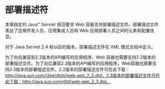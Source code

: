# 部署描述符

本章指定的 Java™ Servlet 规范要求 Web 容器支持部署描述文件。部署描述文件表达了应用开发人员、应用集成人员和 Web 应用部署人员之间的元素和配置信息。

对于 Java Servlet 2.4 和以后的版本，部署描述文件在 XML 模式文档中定义。

为了向后兼容到2.2版本的API编写的应用程序，Web 容器也需要支持2.2版本的部署描述文件。为了向后兼容2.3版本的API编写的应用程序，Web容器也需要支持2.3版本的部署描述文件。2.2版本的部署描述文件可在此下载：http://java.sun.com/j2ee/dtds/web-app_2_2.dtd，2.3版本的部署描述文件可在此下载：http://java.sun.com/dtd/web-app_2_3.dtd。